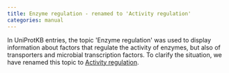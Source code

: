 ```yaml
---
title: Enzyme regulation - renamed to 'Activity regulation'
categories: manual
---
```


In UniProtKB entries, the topic 'Enzyme regulation' was used to display information about factors that regulate the activity of enzymes, but also of transporters and microbial transcription factors. To clarify the situation, we have renamed this topic to [Activity regulation](http://www.uniprot.org/help/activity%5Fregulation).
